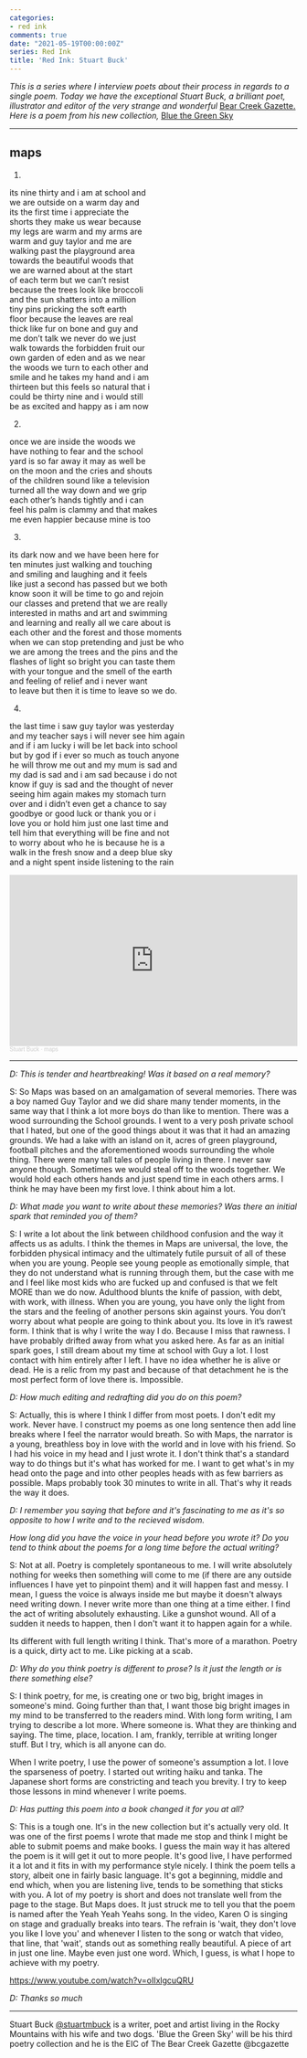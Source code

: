 ```yaml
---
categories:
- red ink
comments: true
date: "2021-05-19T00:00:00Z"
series: Red Ink
title: 'Red Ink: Stuart Buck'
---
```


*This is a series where I interview poets about their process in regards to a single poem. Today we have the exceptional Stuart Buck, a brilliant poet, illustrator and editor of the very strange and wonderful* [Bear Creek Gazette.](https://www.welcometobearcreek.com/) *Here is a poem from his new collection,* [Blue the Green Sky](https://thebrokenspine.co.uk/2021/04/27/blue-the-green-sky-stuart-m-buck-upcoming-release/)

***

## maps

1.  

its nine thirty and i am at school and  
we are outside on a warm day and  
its the first time i appreciate the  
shorts they make us wear because  
my legs are warm and my arms are  
warm and guy taylor and me are  
walking past the playground area  
towards the beautiful woods that  
we are warned about at the start  
of each term but we can’t resist  
because the trees look like broccoli  
and the sun shatters into a million  
tiny pins pricking the soft earth  
floor because the leaves are real  
thick like fur on bone and guy and  
me don’t talk we never do we just  
walk towards the forbidden fruit our  
own garden of eden and as we near  
the woods we turn to each other and  
smile and he takes my hand and i am  
thirteen but this feels so natural that i  
could be thirty nine and i would still  
be as excited and happy as i am now  

<!--more-->

2.

once we are inside the woods we  
have nothing to fear and the school  
yard is so far away it may as well be  
on the moon and the cries and shouts  
of the children sound like a television  
turned all the way down and we grip  
each other’s hands tightly and i can  
feel his palm is clammy and that makes  
me even happier because mine is too  


 3.

its dark now and we have been here for  
ten minutes just walking and touching  
and smiling and laughing and it feels  
like just a second has passed but we both  
know soon it will be time to go and rejoin  
our classes and pretend that we are really  
interested in maths and art and swimming  
and learning and really all we care about is  
each other and the forest and those moments  
when we can stop pretending and just be who  
we are among the trees and the pins and the  
flashes of light so bright you can taste them  
with your tongue and the smell of the earth  
and feeling of relief and i never want  
to leave but then it is time to leave so we do.  


 4.

the last time i saw guy taylor was yesterday  
and my teacher says i will never see him again  
and if i am lucky i will be let back into school  
but by god if i ever so much as touch anyone  
he will throw me out and my mum is sad and  
my dad is sad and i am sad because i do not  
know if guy is sad and the thought of never  
seeing him again makes my stomach turn  
over and i didn’t even get a chance to say  
goodbye or good luck or thank you or i  
love you or hold him just one last time and  
tell him that everything will be fine and not  
to worry about who he is because he is a  
walk in the fresh snow and a deep blue sky  
and a night spent inside listening to the rain  


<iframe width="100%" height="300" scrolling="no" frameborder="no" allow="autoplay" src="https://w.soundcloud.com/player/?url=https%3A//api.soundcloud.com/tracks/1037301421&color=%23ff5500&auto_play=false&hide_related=false&show_comments=true&show_user=true&show_reposts=false&show_teaser=true&visual=true"></iframe><div style="font-size: 10px; color: #cccccc;line-break: anywhere;word-break: normal;overflow: hidden;white-space: nowrap;text-overflow: ellipsis; font-family: Interstate,Lucida Grande,Lucida Sans Unicode,Lucida Sans,Garuda,Verdana,Tahoma,sans-serif;font-weight: 100;"><a href="https://soundcloud.com/stu-buck-325858633" title="Stuart Buck" target="_blank" style="color: #cccccc; text-decoration: none;">Stuart Buck</a> · <a href="https://soundcloud.com/stu-buck-325858633/maps" title="maps" target="_blank" style="color: #cccccc; text-decoration: none;">maps</a></div>

---
*D: This is tender and heartbreaking! Was it based on a real memory?*

S: So Maps was based on an amalgamation of several memories. There was a boy named Guy Taylor and we did share many tender moments, in the same way that I think a lot more boys do than like to mention. There was a wood surrounding the School grounds. I went to a very posh private school that I hated, but one of the good things about it was that it had an amazing grounds. We had a lake with an island on it, acres of green playground, football pitches and the aforementioned woods surrounding the whole thing. There were many tall tales of people living in there. I never saw anyone though. Sometimes we would steal off to the woods together. We would hold each others hands and just spend time in each others arms. I think he may have been my first love. I think about him a lot.

*D: What made you want to write about these memories? Was there an initial spark that reminded you of them?*

S: I write a lot about the link between childhood confusion and the way it affects us as adults. I think the themes in Maps are universal, the love, the forbidden physical intimacy and the ultimately futile pursuit of all of these when you are young. People see young people as emotionally simple, that they do not understand what is running through them, but the case with me and I feel like most kids who are fucked up and confused is that we felt MORE than we do now. Adulthood blunts the knife of passion, with debt, with work, with illness. When you are young, you have only the light from the stars and the feeling of another persons skin against yours. You don’t worry about what people are going to think about you. Its love in it’s rawest form. I think that is why I write the way I do. Because I miss that rawness. I have probably drifted away from what you asked here. As far as an initial spark goes, I still dream about my time at school with Guy a lot. I lost contact with him entirely after I left. I have no idea whether he is alive or dead. He is a relic from my past and because of that detachment he is the most perfect form of love there is. Impossible.

*D: How much editing and redrafting did you do on this poem?*

S: Actually, this is where I think I differ from most poets. I don't edit my work. Never have. I construct my poems as one long sentence then add line breaks where I feel the narrator would breath. So with Maps, the narrator is a young, breathless boy in love with the world and in love with his friend. So I had his voice in my head and I just wrote it. I don't think that's a standard way to do things but it's what has worked for me. I want to get what's in my head onto the page and into other peoples heads with as few barriers as possible. Maps probably took 30 minutes to write in all. That's why it reads the way it does.

*D: I remember you saying that before and it's fascinating to me as it's so opposite to how I write and to the recieved wisdom.*

*How long did you have the voice in your head before you wrote it? Do you tend to think about the poems for a long time before the actual writing?*

S: Not at all. Poetry is completely spontaneous to me. I will write absolutely nothing for weeks then something will come to me (if there are any outside influences I have yet to pinpoint them) and it will happen fast and messy. I mean, I guess the voice is always inside me but maybe it doesn't always need writing down. I never write more than one thing at a time either. I find the act of writing absolutely exhausting. Like a gunshot wound. All of a sudden it needs to happen, then I don't want it to happen again for a while.

Its different with full length writing I think. That's more of a marathon. Poetry is a quick, dirty act to me. Like picking at a scab.

*D: Why do you think poetry is different to prose? Is it just the length or is there something else?*

S: I think poetry, for me, is creating one or two big, bright images in someone's mind. Going further than that, I want those big bright images in my mind to be transferred to the readers mind. With long form writing, I am trying to describe a lot more. Where someone is. What they are thinking and saying. The time, place, location. I am, frankly, terrible at writing longer stuff. But I try, which is all anyone can do.

When I write poetry, I use the power of someone's assumption a lot. I love the sparseness of poetry. I started out writing haiku and tanka. The Japanese short forms are constricting and teach you brevity. I try to keep those lessons in mind whenever I write poems.

*D: Has putting this poem into a book changed it for you at all?*

S: This is a tough one. It's in the new collection but it's actually very old. It was one of the first poems I wrote that made me stop and think I might be able to submit poems and make books. I guess the main way it has altered the poem is it will get it out to more people. It's good live, I have performed it a lot and it fits in with my performance style nicely. I think the poem tells a story, albeit one in fairly basic language. It's got a beginning, middle and end which, when you are listening live, tends to be something that sticks with you. A lot of my poetry is short and does not translate well from the page to the stage. But Maps does. It just struck me to tell you that the poem is named after the Yeah Yeah Yeahs song. In the video, Karen O is singing on stage and gradually breaks into tears. The refrain is 'wait, they don't love you like I love you' and whenever I listen to the song or watch that video, that line, that 'wait', stands out as something really beautiful. A piece of art in just one line. Maybe even just one word. Which, I guess, is what I hope to achieve with my poetry.

https://www.youtube.com/watch?v=oIIxlgcuQRU

*D: Thanks so much*

---

Stuart Buck [@stuartmbuck](https://www.twitter.com/stuartmbuck) is a writer, poet and artist living in the Rocky Mountains with his wife and two dogs. 'Blue the Green Sky' will be his third poetry collection and he is the EIC of The Bear Creek Gazette @bcgazette
